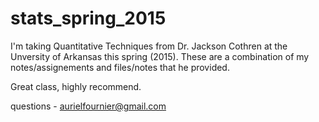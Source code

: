 # stats_spring_2015

I'm taking Quantitative Techniques from Dr. Jackson Cothren at the Unversity of Arkansas this spring (2015). These are a combination of my notes/assignements and files/notes that he provided. 

Great class, highly recommend. 

questions - aurielfournier@gmail.com
